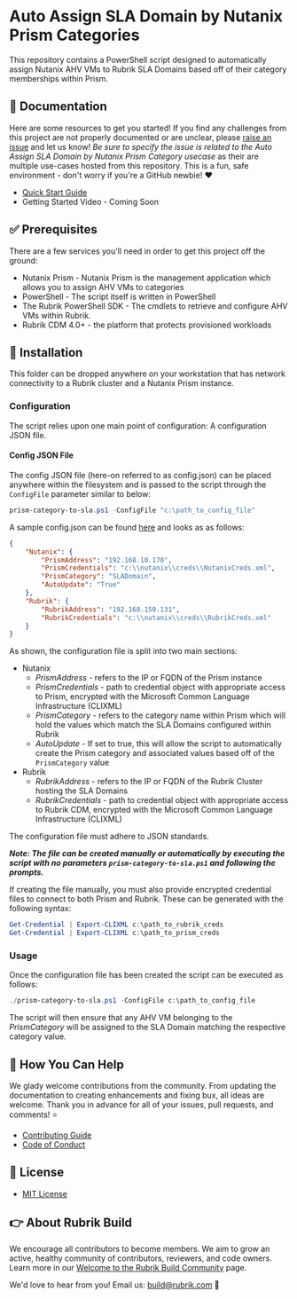 # Auto Assign SLA Domain by Nutanix Prism Categories

This repository contains a PowerShell script designed to automatically assign Nutanix AHV VMs to Rubrik SLA Domains based off of their category memberships within Prism.

## :blue_book: Documentation

Here are some resources to get you started! If you find any challenges from this project are not properly documented or are unclear, please [raise an issue](https://github.com/rubrikinc/use-cases/issues/new/choose) and let us know! *Be sure to specify the issue is related to the Auto Assign SLA Domain by Nutanix Prism Category usecase* as their are multiple use-cases hosted from this repository.  This is a fun, safe environment - don't worry if you're a GitHub newbie! :heart:

* [Quick Start Guide](docs/quick-start.md)
* Getting Started Video - Coming Soon

## :white_check_mark: Prerequisites

There are a few services you'll need in order to get this project off the ground:

* Nutanix Prism - Nutanix Prism is the management application which allows you to assign AHV VMs to categories
* PowerShell - The script itself is written in PowerShell
* The Rubrik PowerShell SDK - The cmdlets to retrieve and configure AHV VMs within Rubrik.
* Rubrik CDM 4.0+ - the platform that protects provisioned workloads

## :hammer: Installation

This folder can be dropped anywhere on your workstation that has network connectivity to a Rubrik cluster and a Nutanix Prism instance.

### Configuration

The script relies upon one main point of configuration: A configuration JSON file.

#### Config JSON File

The config JSON file (here-on referred to as config.json) can be placed anywhere within the filesystem and is passed to the script through the `ConfigFile` parameter similar to below:

``` powershell
prism-category-to-sla.ps1 -ConfigFile "c:\path_to_config_file"
```

A sample config.json can be found [here](config.json) and looks as as follows:

```json
{
    "Nutanix": {
        "PrismAddress": "192.168.10.170",
        "PrismCredentials": "c:\\nutanix\\creds\\NutanixCreds.xml",
        "PrismCategory": "SLADomain",
        "AutoUpdate": "True"
    },
    "Rubrik": {
        "RubrikAddress": "192.168.150.131",
        "RubrikCredentials": "c:\\nutanix\\creds\\RubrikCreds.xml"
    }
}
```

As shown, the configuration file is split into two main sections:

* Nutanix
  * *PrismAddress* - refers to the IP or FQDN of the Prism instance
  * *PrismCredentials* - path to credential object with appropriate access to Prism, encrypted with the Microsoft Common Language Infrastructure (CLIXML)
  * *PrismCategory* - refers to the category name within Prism which will hold the values which match the SLA Domains configured within Rubrik
  * *AutoUpdate* - If set to true, this will allow the script to automatically create the Prism category and associated values based off of the `PrismCategory` value
* Rubrik
  * *RubrikAddress* - refers to the IP or FQDN of the Rubrik Cluster hosting the SLA Domains
  * *RubrikCredentials* - path to credential object with appropriate access to Rubrik CDM, encrypted with the Microsoft Common Language Infrastructure (CLIXML)

The configuration file must adhere to JSON standards.

***Note: The file can be created manually or automatically by executing the script with no parameters `prism-category-to-sla.ps1` and following the prompts.***

If creating the file manually, you must also provide encrypted credential files to connect to both Prism and Rubrik. These can be generated with the following syntax:

```powershell
Get-Credential | Export-CLIXML c:\path_to_rubrik_creds
Get-Credential | Export-CLIXML c:\path_to_prism_creds
```

### Usage

Once the configuration file has been created the script can be executed as follows:

```powershell
./prism-category-to-sla.ps1 -ConfigFile c:\path_to_config_file
```

The script will then ensure that any AHV VM belonging to the *PrismCategory* will be assigned to the SLA Domain matching the respective category value.

## :muscle: How You Can Help

We glady welcome contributions from the community. From updating the documentation to creating enhancements and fixing bux, all ideas are welcome. Thank you in advance for all of your issues, pull requests, and comments! :star:

* [Contributing Guide](../CONTRIBUTING.md)
* [Code of Conduct](../CODE_OF_CONDUCT.md)

## :pushpin: License

* [MIT License](../LICENSE)

## :point_right: About Rubrik Build

We encourage all contributors to become members. We aim to grow an active, healthy community of contributors, reviewers, and code owners. Learn more in our [Welcome to the Rubrik Build Community](https://github.com/rubrikinc/welcome-to-rubrik-build) page.

We'd love to hear from you! Email us: build@rubrik.com :love_letter:
